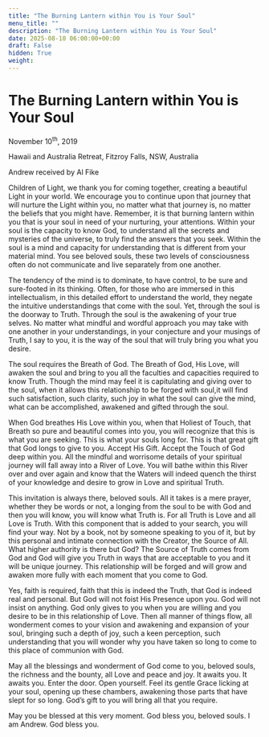 ```yaml
---
title: "The Burning Lantern within You is Your Soul"
menu_title: ""
description: "The Burning Lantern within You is Your Soul"
date: 2025-08-10 06:00:00+00:00
draft: False
hidden: True
weight:
---
```

# The Burning Lantern within You is Your Soul

November 10<sup>th</sup>, 2019

Hawaii and Australia Retreat, Fitzroy Falls, NSW, Australia

Andrew received by Al Fike

Children of Light, we thank you for coming together, creating a beautiful Light in your world. We encourage you to continue upon that journey that will nurture the Light within you, no matter what that journey is, no matter the beliefs that you might have. Remember, it is that burning lantern within you that is your soul in need of your nurturing, your attentions. Within your soul is the capacity to know God, to understand all the secrets and mysteries of the universe, to truly find the answers that you seek. Within the soul is a mind and capacity for understanding that is different from your material mind. You see beloved souls, these two levels of consciousness often do not communicate and live separately from one another.

The tendency of the mind is to dominate, to have control, to be sure and sure-footed in its thinking. Often, for those who are immersed in this intellectualism, in this detailed effort to understand the world, they negate the intuitive understandings that come with the soul. Yet, through the soul is the doorway to Truth. Through the soul is the awakening of your true selves. No matter what mindful and wordful approach you may take with one another in your understandings, in your conjecture and your musings of Truth, I say to you, it is the way of the soul that will truly bring you what you desire.

The soul requires the Breath of God. The Breath of God, His Love, will awaken the soul and bring to you all the faculties and capacities required to know Truth. Though the mind may feel it is capitulating and giving over to the soul, when it allows this relationship to be forged with soul,it will find such satisfaction, such clarity, such joy in what the soul can give the mind, what can be accomplished, awakened and gifted through the soul.

When God breathes His Love within you, when that Holiest of Touch, that Breath so pure and beautiful comes into you, you will recognize that this is what you are seeking. This is what your souls long for. This is that great gift that God longs to give to you. Accept His Gift. Accept the Touch of God deep within you. All the mindful and worrisome details of your spiritual journey will fall away into a River of Love. You will bathe within this River over and over again and know that the Waters will indeed quench the thirst of your knowledge and desire to grow in Love and spiritual Truth.

This invitation is always there, beloved souls. All it takes is a mere prayer, whether they be words or not, a longing from the soul to be with God and then you will know, you will know what Truth is. For all Truth is Love and all Love is Truth. With this component that is added to your search, you will find your way. Not by a book, not by someone speaking to you of it, but by this personal and intimate connection with the Creator, the Source of All. What higher authority is there but God? The Source of Truth comes from God and God will give you Truth in ways that are acceptable to you and it will be unique journey. This relationship will be forged and will grow and awaken more fully with each moment that you come to God.

Yes, faith is required, faith that this is indeed the Truth, that God is indeed real and personal. But God will not foist His Presence upon you. God will not insist on anything. God only gives to you when you are willing and you desire to be in this relationship of Love. Then all manner of things flow, all wonderment comes to your vision and  awakening and expansion of your soul, bringing such a depth of joy, such a keen perception, such understanding that you will wonder why you have taken so long to come to this place of communion with God.

May all the blessings and wonderment of God come to you, beloved souls, the richness and the bounty, all Love and peace and joy. It awaits you. It awaits you. Enter the door. Open yourself. Feel its gentle Grace licking at your soul, opening up these chambers, awakening those parts that have slept for so long. God’s gift to you will bring all that you require.

May you be blessed at this very moment. God bless you, beloved souls. I am Andrew. God bless you.
